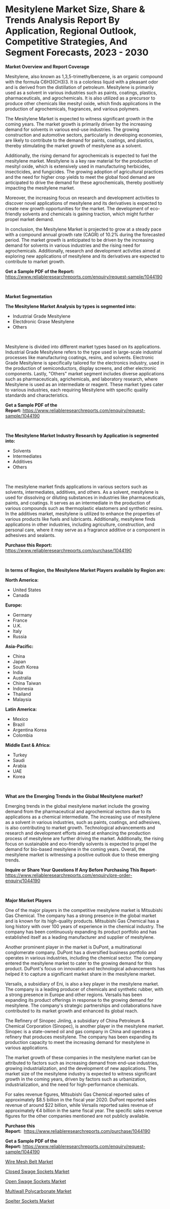 <p><h1>Mesitylene Market Size, Share & Trends Analysis Report By Application, Regional Outlook, Competitive Strategies, And Segment Forecasts, 2023 - 2030</h1></p><p><strong>Market Overview and Report Coverage</strong></p>
<p><p>Mesitylene, also known as 1,3,5-trimethylbenzene, is an organic compound with the formula C6H3(CH3)3. It is a colorless liquid with a pleasant odor and is derived from the distillation of petroleum. Mesitylene is primarily used as a solvent in various industries such as paints, coatings, plastics, pharmaceuticals, and agrochemicals. It is also utilized as a precursor to produce other chemicals like mesityl oxide, which finds applications in the production of agrochemicals, fragrances, and various polymers.</p><p>The Mesitylene Market is expected to witness significant growth in the coming years. The market growth is primarily driven by the increasing demand for solvents in various end-use industries. The growing construction and automotive sectors, particularly in developing economies, are likely to contribute to the demand for paints, coatings, and plastics, thereby stimulating the market growth of mesitylene as a solvent.</p><p>Additionally, the rising demand for agrochemicals is expected to fuel the mesitylene market. Mesitylene is a key raw material for the production of mesityl oxide, which is extensively used in manufacturing herbicides, insecticides, and fungicides. The growing adoption of agricultural practices and the need for higher crop yields to meet the global food demand are anticipated to drive the demand for these agrochemicals, thereby positively impacting the mesitylene market.</p><p>Moreover, the increasing focus on research and development activities to discover novel applications of mesitylene and its derivatives is expected to create new growth opportunities for the market. The development of eco-friendly solvents and chemicals is gaining traction, which might further propel market demand.</p><p>In conclusion, the Mesitylene Market is projected to grow at a steady pace with a compound annual growth rate (CAGR) of 10.2% during the forecasted period. The market growth is anticipated to be driven by the increasing demand for solvents in various industries and the rising need for agrochemicals. Additionally, research and development activities aimed at exploring new applications of mesitylene and its derivatives are expected to contribute to market growth.</p></p>
<p><strong>Get a Sample PDF of the Report:</strong> <a href="https://www.reliableresearchreports.com/enquiry/request-sample/1044190">https://www.reliableresearchreports.com/enquiry/request-sample/1044190</a></p>
<p>&nbsp;</p>
<p><strong>Market Segmentation</strong></p>
<p><strong>The Mesitylene Market Analysis by types is segmented into:</strong></p>
<p><ul><li>Industrial Grade Mesitylene</li><li>Electdronic Grase Mesitylene</li><li>Others</li></ul></p>
<p>&nbsp;</p>
<p><p>Mesitylene is divided into different market types based on its applications. Industrial Grade Mesitylene refers to the type used in large-scale industrial processes like manufacturing coatings, resins, and solvents. Electronic Grade Mesitylene is specifically tailored for the electronics industry, used in the production of semiconductors, display screens, and other electronic components. Lastly, "Others" market segment includes diverse applications such as pharmaceuticals, agrichemicals, and laboratory research, where Mesitylene is used as an intermediate or reagent. These market types cater to various industries, each requiring Mesitylene with specific quality standards and characteristics.</p></p>
<p><strong>Get a Sample PDF of the Report:</strong>&nbsp;<a href="https://www.reliableresearchreports.com/enquiry/request-sample/1044190">https://www.reliableresearchreports.com/enquiry/request-sample/1044190</a></p>
<p>&nbsp;</p>
<p><strong>The Mesitylene Market Industry Research by Application is segmented into:</strong></p>
<p><ul><li>Solvents</li><li>Intermediates</li><li>Additives</li><li>Others</li></ul></p>
<p>&nbsp;</p>
<p><p>The mesitylene market finds applications in various sectors such as solvents, intermediates, additives, and others. As a solvent, mesitylene is used for dissolving or diluting substances in industries like pharmaceuticals, paints, and coatings. It serves as an intermediate in the production of various compounds such as thermoplastic elastomers and synthetic resins. In the additives market, mesitylene is utilized to enhance the properties of various products like fuels and lubricants. Additionally, mesitylene finds applications in other industries, including agriculture, construction, and personal care, where it may serve as a fragrance additive or a component in adhesives and sealants.</p></p>
<p><strong>Purchase this Report:</strong>&nbsp; <a href="https://www.reliableresearchreports.com/purchase/1044190">https://www.reliableresearchreports.com/purchase/1044190</a></p>
<p>&nbsp;</p>
<p><strong>In terms of Region, the Mesitylene Market Players available by Region are:</strong></p>
<p>
    <p> <strong> North America: </strong>
        <ul>
            <li>United States</li>
            <li>Canada</li>
        </ul>
        </p> 
    <p> <strong> Europe: </strong>
        <ul>
            <li>Germany</li>
            <li>France</li>
            <li>U.K.</li>
            <li>Italy</li>
            <li>Russia</li>
        </ul>
        </p> 
    <p> <strong> Asia-Pacific: </strong>
        <ul>
            <li>China</li>
            <li>Japan</li>
            <li>South Korea</li>
            <li>India</li>
            <li>Australia</li>
            <li>China Taiwan</li>
            <li>Indonesia</li>
            <li>Thailand</li>
            <li>Malaysia</li>
        </ul>
        </p> 
    <p> <strong> Latin America: </strong>
        <ul>
            <li>Mexico</li>
            <li>Brazil</li>
            <li>Argentina Korea</li>
            <li>Colombia</li>
        </ul>
        </p> 
    <p> <strong> Middle East & Africa: </strong>
        <ul>
            <li>Turkey</li>
            <li>Saudi</li>
            <li>Arabia</li>
            <li>UAE</li>
            <li>Korea</li>
        </ul>
    </p>
    </p>
<p>&nbsp;</p>
<p><strong>What are the Emerging Trends in the Global Mesitylene market?</strong></p>
<p><p>Emerging trends in the global mesitylene market include the growing demand from the pharmaceutical and agrochemical sectors due to its applications as a chemical intermediate. The increasing use of mesitylene as a solvent in various industries, such as paints, coatings, and adhesives, is also contributing to market growth. Technological advancements and research and development efforts aimed at enhancing the production process of mesitylene are further driving the market. Additionally, the rising focus on sustainable and eco-friendly solvents is expected to propel the demand for bio-based mesitylene in the coming years. Overall, the mesitylene market is witnessing a positive outlook due to these emerging trends.</p></p>
<p><strong>Inquire or Share Your Questions If Any Before Purchasing This Report</strong>- <a href="https://www.reliableresearchreports.com/enquiry/pre-order-enquiry/1044190">https://www.reliableresearchreports.com/enquiry/pre-order-enquiry/1044190</a></p>
<p>&nbsp;</p>
<p><strong>Major Market Players</strong></p>
<p><p>One of the major players in the competitive mesitylene market is Mitsubishi Gas Chemical. The company has a strong presence in the global market and is known for its high-quality products. Mitsubishi Gas Chemical has a long history with over 100 years of experience in the chemical industry. The company has been continuously expanding its product portfolio and has established itself as a leading manufacturer and supplier of mesitylene.</p><p>Another prominent player in the market is DuPont, a multinational conglomerate company. DuPont has a diversified business portfolio and operates in various industries, including the chemical sector. The company entered the mesitylene market to cater to the growing demand for this product. DuPont's focus on innovation and technological advancements has helped it to capture a significant market share in the mesitylene market.</p><p>Versalis, a subsidiary of Eni, is also a key player in the mesitylene market. The company is a leading producer of chemicals and synthetic rubber, with a strong presence in Europe and other regions. Versalis has been expanding its product offerings in response to the growing demand for mesitylene. The company's strategic partnerships and collaborations have contributed to its market growth and enhanced its global reach.</p><p>The Refinery of Sinopec Jinling, a subsidiary of China Petroleum & Chemical Corporation (Sinopec), is another player in the mesitylene market. Sinopec is a state-owned oil and gas company in China and operates a refinery that produces mesitylene. The company has been expanding its production capacity to meet the increasing demand for mesitylene in various applications.</p><p>The market growth of these companies in the mesitylene market can be attributed to factors such as increasing demand from end-use industries, growing industrialization, and the development of new applications. The market size of the mesitylene industry is expected to witness significant growth in the coming years, driven by factors such as urbanization, industrialization, and the need for high-performance chemicals.</p><p>For sales revenue figures, Mitsubishi Gas Chemical reported sales of approximately $8.5 billion in the fiscal year 2020. DuPont reported sales revenue of around $22 billion, while Versalis reported sales revenue of approximately €4 billion in the same fiscal year. The specific sales revenue figures for the other companies mentioned are not publicly available.</p></p>
<p><strong>Purchase this Report:</strong>&nbsp;&nbsp;<a href="https://www.reliableresearchreports.com/purchase/1044190">https://www.reliableresearchreports.com/purchase/1044190</a></p>
<p></p>
<p><strong>Get a Sample PDF of the Report:</strong>&nbsp;<a href="https://www.reliableresearchreports.com/enquiry/request-sample/1044190">https://www.reliableresearchreports.com/enquiry/request-sample/1044190</a></p>
<p><p><a href="https://github.com/deliacustodio40/Market-Research-Report-List-1/blob/main/wire-mesh-belt-market.md">Wire Mesh Belt Market</a></p><p><a href="https://medium.com/@angelaarnold1941/closed-swage-sockets-market-report-reveals-the-latest-trends-and-growth-opportunities-of-this-5b242b1a39e3">Closed Swage Sockets Market</a></p><p><a href="https://medium.com/@judithhoffman05/open-swage-sockets-market-size-cagr-trends-2024-2030-ad6692fee52b">Open Swage Sockets Market</a></p><p><a href="https://github.com/maliyahmorrow6654/Market-Research-Report-List-1/blob/main/multiwall-polycarbonate-market.md">Multiwall Polycarbonate Market</a></p><p><a href="https://medium.com/@kimberlymontgomery2004/spelter-sockets-market-trends-and-market-analysis-forecasted-for-period-2023-2030-16db7749df2a">Spelter Sockets Market</a></p></p>